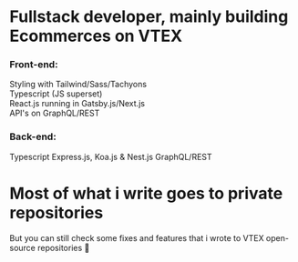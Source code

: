 # Fullstack developer, mainly building Ecommerces on VTEX

### Front-end:
Styling with Tailwind/Sass/Tachyons <br>
Typescript (JS superset) <br>
React.js running in Gatsby.js/Next.js <br>
API's on GraphQL/REST <br>

### Back-end:
Typescript
Express.js, Koa.js & Nest.js
GraphQL/REST

# Most of what i write goes to private repositories
But you can still check some fixes and features that i wrote to VTEX open-source repositories 🥹
